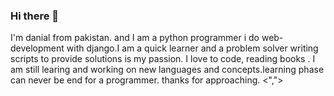 ### Hi there 👋

I'm danial from pakistan. and I am a python programmer i do web-development with django.I am a quick learner and a problem solver writing scripts to provide solutions is my passion. I love to code, reading books . I am still learing and working on new languages and concepts.learning phase can never be end for a programmer. thanks for approaching. <","> 
<!--
**danialshamas/danialshamas** is a ✨ _special_ ✨ repository because its `README.md` (this file) appears on your GitHub profile.
